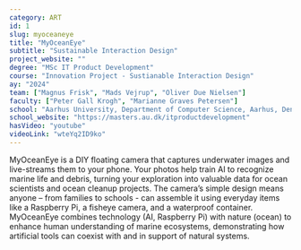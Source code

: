 ```yaml
---
category: ART
id: 1
slug: myoceaneye
title: "MyOceanEye"
subtitle: "Sustainable Interaction Design"
project_website: ""
degree: "MSc IT Product Development"
course: "Innovation Project - Sustianable Interaction Design"
ay: "2024"
team: ["Magnus Frisk", "Mads Vejrup", "Oliver Due Nielsen"]
faculty: ["Peter Gall Krogh", "Marianne Graves Petersen"]
school: "Aarhus University, Department of Computer Science, Aarhus, Denmark"
school_website: "https://masters.au.dk/itproductdevelopment"
hasVideo: "youtube"
videoLink: "wteYq2ID9ko"
---
```


MyOceanEye is a DIY floating camera that captures underwater images and live-streams them to your phone. Your photos help train AI to recognize marine life and debris, turning your exploration into valuable data for ocean scientists and ocean cleanup projects. The camera’s simple design means anyone – from families to schools - can assemble it using everyday items like a Raspberry Pi, a fisheye camera, and a waterproof container. MyOceanEye combines technology (AI, Raspberry Pi) with nature (ocean) to enhance human understanding of marine ecosystems, demonstrating how artificial tools can coexist with and in support of natural systems.
